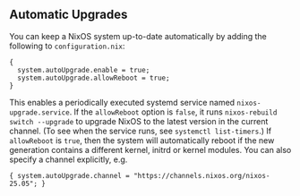 ## Automatic Upgrades

You can keep a NixOS system up-to-date automatically by adding the following to `configuration.nix`:

```programlisting
{
  system.autoUpgrade.enable = true;
  system.autoUpgrade.allowReboot = true;
}
```

This enables a periodically executed systemd service named `nixos-upgrade.service`. If the `allowReboot` option is `false`, it runs `nixos-rebuild switch --upgrade` to upgrade NixOS to the latest version in the current channel. (To see when the service runs, see `systemctl list-timers`.) If `allowReboot` is `true`, then the system will automatically reboot if the new generation contains a different kernel, initrd or kernel modules. You can also specify a channel explicitly, e.g.

```programlisting
{ system.autoUpgrade.channel = "https://channels.nixos.org/nixos-25.05"; }
```
